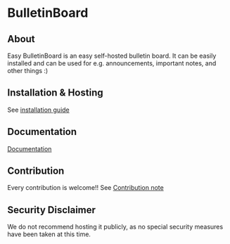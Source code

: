 # BulletinBoard

## About
Easy BulletinBoard is an easy self-hosted bulletin board. It can be easily installed and can be used for e.g. announcements, important notes, and other things :)

## Installation & Hosting
See [installation guide](/docs/installation.md)

## Documentation
[Documentation](/docs)

## Contribution
Every contribution is welcome!! See [Contribution note](/docs/contribution.md)

## Security Disclaimer
We do not recommend hosting it publicly, as no special security measures have been taken at this time.
